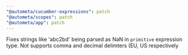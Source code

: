 ```yaml
---
"@autometa/cucumber-expressions": patch
"@autometa/scopes": patch
"@autometa/app": patch
---
```


Fixes strings like 'abc2bd' being parsed as NaN in `primitive` expression type. Not supports comma and decimal delimters (EU, US respectively
